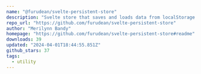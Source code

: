 ```yaml
---
name: "@furudean/svelte-persistent-store"
description: "Svelte store that saves and loads data from localStorage or sessionStorage"
repo_url: "https://github.com/furudean/svelte-persistent-store"
author: "Merilynn Bandy"
homepage: "https://github.com/furudean/svelte-persistent-store#readme"
downloads: 39
updated: "2024-04-01T18:44:55.851Z"
github_stars: 37
tags: 
  - utility
---
```

